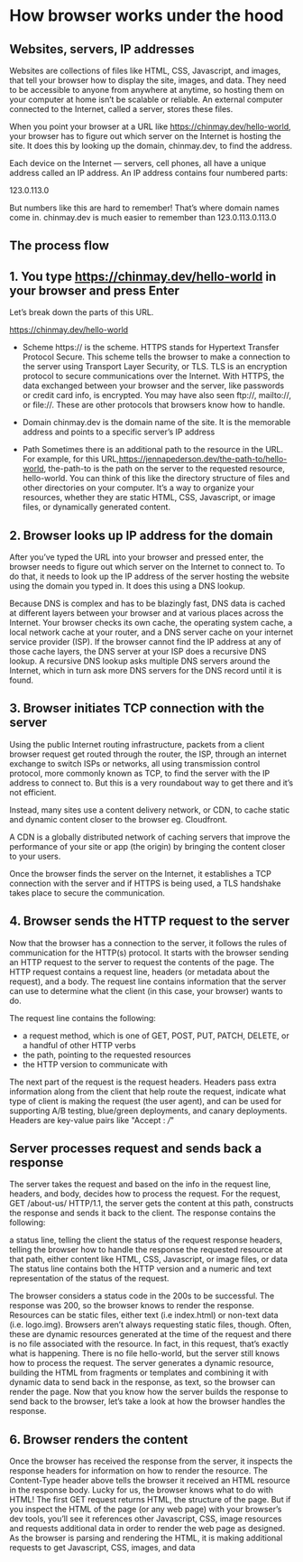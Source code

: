 # How browser works under the hood

## Websites, servers, IP addresses

Websites are collections of files like HTML, CSS, Javascript, and images, that tell your browser how to display the site, images, and data. They need to be accessible to anyone from anywhere at anytime, so hosting them on your computer at home isn’t be scalable or reliable. An external computer connected to the Internet, called a server, stores these files.

When you point your browser at a URL like https://chinmay.dev/hello-world, your browser has to figure out which server on the Internet is hosting the site. It does this by looking up the domain, chinmay.dev, to find the address.

Each device on the Internet — servers, cell phones, all have a unique address called an IP address. An IP address contains four numbered parts:

123.0.113.0

But numbers like this are hard to remember! That’s where domain names come in. chinmay.dev is much easier to remember than 123.0.113.0.113.0

## The process flow

## 1. You type https://chinmay.dev/hello-world in your browser and press Enter

Let’s break down the parts of this URL.

https://chinmay.dev/hello-world

- Scheme
  https:// is the scheme. HTTPS stands for Hypertext Transfer Protocol Secure. This scheme tells the browser to make a connection to the server using Transport Layer Security, or TLS. TLS is an encryption protocol to secure communications over the Internet. With HTTPS, the data exchanged between your browser and the server, like passwords or credit card info, is encrypted. You may have also seen ftp://, mailto://, or file://. These are other protocols that browsers know how to handle.

- Domain
  chinmay.dev is the domain name of the site. It is the memorable address and points to a specific server’s IP address

- Path
  Sometimes there is an additional path to the resource in the URL. For example, for this URL,https://jennapederson.dev/the-path-to/hello-world, the-path-to is the path on the server to the requested resource, hello-world. You can think of this like the directory structure of files and other directories on your computer. It’s a way to organize your resources, whether they are static HTML, CSS, Javascript, or image files, or dynamically generated content.


## 2. Browser looks up IP address for the domain

After you’ve typed the URL into your browser and pressed enter, the browser needs to figure out which server on the Internet to connect to. To do that, it needs to look up the IP address of the server hosting the website using the domain you typed in. It does this using a DNS lookup.

Because DNS is complex and has to be blazingly fast, DNS data is cached at different layers between your browser and at various places across the Internet. Your browser checks its own cache, the operating system cache, a local network cache at your router, and a DNS server cache on your internet service provider (ISP). If the browser cannot find the IP address at any of those cache layers, the DNS server at your ISP does a recursive DNS lookup. A recursive DNS lookup asks multiple DNS servers around the Internet, which in turn ask more DNS servers for the DNS record until it is found.


## 3. Browser initiates TCP connection with the server

Using the public Internet routing infrastructure, packets from a client browser request get routed through the router, the ISP, through an internet exchange to switch ISPs or networks, all using transmission control protocol, more commonly known as TCP, to find the server with the IP address to connect to. But this is a very roundabout way to get there and it’s not efficient.

Instead, many sites use a content delivery network, or CDN, to cache static and dynamic content closer to the browser eg. Cloudfront.

A CDN is a globally distributed network of caching servers that improve the performance of your site or app (the origin) by bringing the content closer to your users.

Once the browser finds the server on the Internet, it establishes a TCP connection with the server and if HTTPS is being used, a TLS handshake takes place to secure the communication. 


## 4. Browser sends the HTTP request to the server
Now that the browser has a connection to the server, it follows the rules of communication for the HTTP(s) protocol. It starts with the browser sending an HTTP request to the server to request the contents of the page. The HTTP request contains a request line, headers (or metadata about the request), and a body. The request line contains information that the server can use to determine what the client (in this case, your browser) wants to do.

The request line contains the following:

- a request method, which is one of GET, POST, PUT, PATCH, DELETE, or a handful of other HTTP verbs
- the path, pointing to the requested resources
- the HTTP version to communicate with

The next part of the request is the request headers. Headers pass extra information along from the client that help route the request, indicate what type of client is making the request (the user agent), and can be used for supporting A/B testing, blue/green deployments, and canary deployments.
Headers are key-value pairs like "Accept : */*"


## Server processes request and sends back a response
The server takes the request and based on the info in the request line, headers, and body, decides how to process the request. For the request, GET /about-us/ HTTP/1.1, the server gets the content at this path, constructs the response and sends it back to the client. The response contains the following:

a status line, telling the client the status of the request
response headers, telling the browser how to handle the response
the requested resource at that path, either content like HTML, CSS, Javascript, or image files, or data
The status line contains both the HTTP version and a numeric and text representation of the status of the request.

The browser considers a status code in the 200s to be successful. The response was 200, so the browser knows to render the response.
Resources can be static files, either text (i.e index.html) or non-text data (i.e. logo.img). Browsers aren’t always requesting static files, though. Often, these are dynamic resources generated at the time of the request and there is no file associated with the resource. In fact, in this request, that’s exactly what is happening. There is no file hello-world, but the server still knows how to process the request. The server generates a dynamic resource, building the HTML from fragments or templates and combining it with dynamic data to send back in the response, as text, so the browser can render the page.
Now that you know how the server builds the response to send back to the browser, let’s take a look at how the browser handles the response.


## 6. Browser renders the content
Once the browser has received the response from the server, it inspects the response headers for information on how to render the resource. The Content-Type header above tells the browser it received an HTML resource in the response body. Lucky for us, the browser knows what to do with HTML!
The first GET request returns HTML, the structure of the page. But if you inspect the HTML of the page (or any web page) with your browser’s dev tools, you’ll see it references other Javascript, CSS, image resources and requests additional data in order to render the web page as designed.
As the browser is parsing and rendering the HTML, it is making additional requests to get Javascript, CSS, images, and data